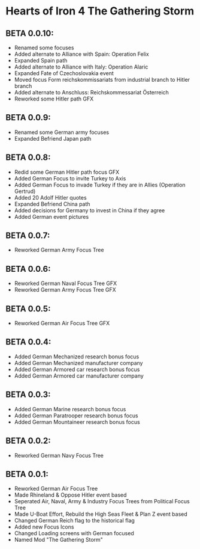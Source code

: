 # Hearts of Iron 4 The Gathering Storm
## BETA 0.0.10:
 - Renamed some focuses
 - Added alternate to Alliance with Spain: Operation Felix
 - Expanded Spain path
 - Added alternate to Alliance with Italy: Operation Alaric
 - Expanded Fate of Czechoslovakia event
 - Moved focus Form reichskommissariats from industrial branch to Hitler branch
 - Added alternate to Anschluss: Reichskommessariat Österreich
 - Reworked some Hitler path GFX
## BETA 0.0.9:
 - Renamed some German army focuses
 - Expanded Befriend Japan path
## BETA 0.0.8:
 - Redid some German Hitler path focus GFX
 - Added German Focus to invite Turkey to Axis
 - Added German Focus to invade Turkey if they are in Allies (Operation Gertrud)
 - Added 20 Adolf Hitler quotes
 - Expanded Befriend China path
 - Added decisions for Germany to invest in China if they agree
 - Added German event pictures
## BETA 0.0.7:
 - Reworked German Army Focus Tree
## BETA 0.0.6:
 - Reworked German Naval Focus Tree GFX
 - Reworked German Army Focus Tree GFX
## BETA 0.0.5:
 - Reworked German Air Focus Tree GFX
## BETA 0.0.4:
 - Added German Mechanized research bonus focus
 - Added German Mechanized manufacturer company
 - Added German Armored car research bonus focus
 - Added German Armored car manufacturer company
## BETA 0.0.3:
 - Added German Marine research bonus focus
 - Added German Paratrooper research bonus focus
 - Added German Mountaineer research bonus focus
## BETA 0.0.2:
 - Reworked German Navy Focus Tree
## BETA 0.0.1:
 - Reworked German Air Focus Tree
 - Made Rhineland & Oppose Hitler event based
 - Seperated Air, Naval, Army & Industry Focus Trees from Political Focus Tree
 - Made U-Boat Effort, Rebuild the High Seas Fleet & Plan Z event based
 - Changed German Reich flag to the historical flag
 - Added new Focus Icons
 - Changed Loading screens with German focused
 - Named Mod "The Gathering Storm"
